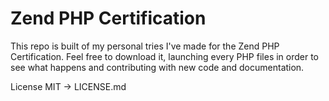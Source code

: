# Zend PHP Certification

This repo is built of my personal tries I've made for the Zend PHP Certification.
Feel free to download it, launching every PHP files in order to see what happens and contributing with new code and documentation.
 
 License
 MIT -> LICENSE.md